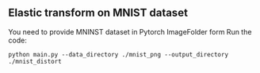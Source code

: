 ## Elastic transform on MNIST dataset

You need to provide MNINST dataset in Pytorch ImageFolder form
Run the code:
```
python main.py --data_directory ./mnist_png --output_directory ./mnist_distort
```